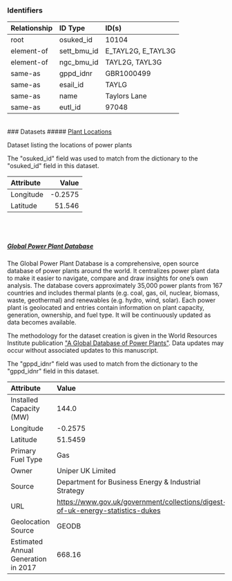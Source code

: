 ### Identifiers

| Relationship   | ID Type     | ID(s)              |
|:---------------|:------------|:-------------------|
| root           | osuked_id   | 10104              |
| element-of     | sett_bmu_id | E_TAYL2G, E_TAYL3G |
| element-of     | ngc_bmu_id  | TAYL2G, TAYL3G     |
| same-as        | gppd_idnr   | GBR1000499         |
| same-as        | esail_id    | TAYLG              |
| same-as        | name        | Taylors Lane       |
| same-as        | eutl_id     | 97048              |

<br>
### Datasets
##### <a href="https://raw.githubusercontent.com/OSUKED/Dictionary-Datasets/main/datasets/plant-locations/datapackage.json">Plant Locations</a>

Dataset listing the locations of power plants

The "osuked_id" field was used to match from the dictionary to the "osuked_id" field in this dataset.

| Attribute   |   Value |
|:------------|--------:|
| Longitude   | -0.2575 |
| Latitude    | 51.546  |

<br><br>
##### <a href="https://raw.githubusercontent.com/OSUKED/Dictionary-Datasets/main/datasets/global-power-plant-database/datapackage.json">Global Power Plant Database</a>

The Global Power Plant Database is a comprehensive, open source database of power plants around the world. It centralizes power plant data to make it easier to navigate, compare and draw insights for one’s own analysis. The database covers approximately 35,000 power plants from 167 countries and includes thermal plants (e.g. coal, gas, oil, nuclear, biomass, waste, geothermal) and renewables (e.g. hydro, wind, solar). Each power plant is geolocated and entries contain information on plant capacity, generation, ownership, and fuel type. It will be continuously updated as data becomes available. 

The methodology for the dataset creation is given in the World Resources Institute publication ["A Global Database of Power Plants"](https://www.wri.org/research/global-database-power-plants). Data updates may occur without associated updates to this manuscript.

The "gppd_idnr" field was used to match from the dictionary to the "gppd_idnr" field in this dataset.

| Attribute                           | Value                                                                          |
|:------------------------------------|:-------------------------------------------------------------------------------|
| Installed Capacity (MW)             | 144.0                                                                          |
| Longitude                           | -0.2575                                                                        |
| Latitude                            | 51.5459                                                                        |
| Primary Fuel Type                   | Gas                                                                            |
| Owner                               | Uniper UK Limited                                                              |
| Source                              | Department for Business Energy & Industrial Strategy                           |
| URL                                 | https://www.gov.uk/government/collections/digest-of-uk-energy-statistics-dukes |
| Geolocation Source                  | GEODB                                                                          |
| Estimated Annual Generation in 2017 | 668.16                                                                         |
